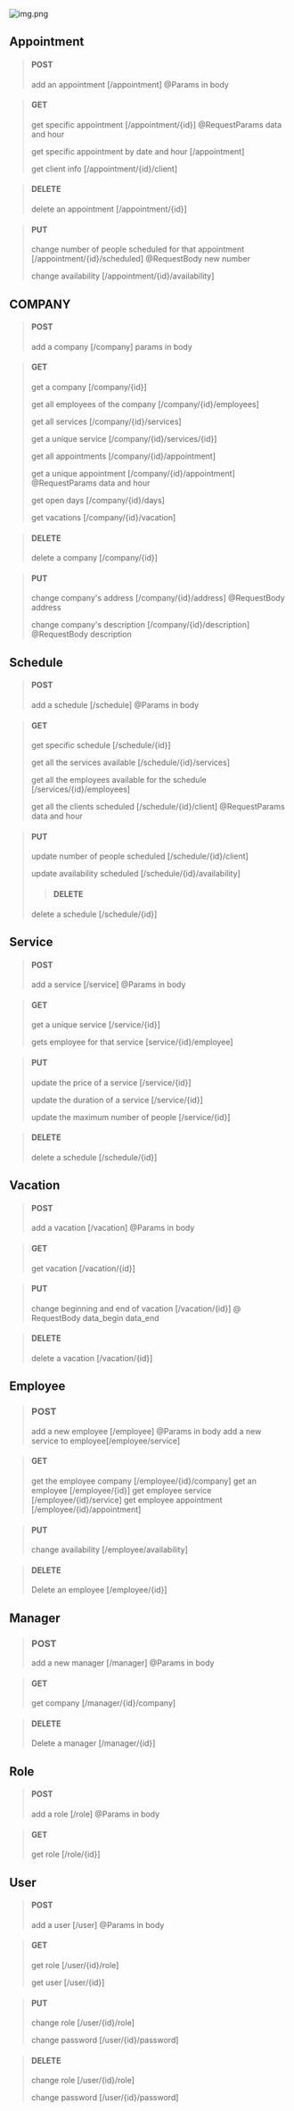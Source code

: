 
![img.png](schit.png)

## Appointment

>#### POST
> add an appointment [/appointment] @Params in body

>#### GET
> get specific appointment [/appointment/{id}] @RequestParams data and hour
>
> get specific appointment by date and hour [/appointment]  
> 
> get client info [/appointment/{id}/client]

>#### DELETE
> delete an appointment [/appointment/{id}]

>#### PUT
> change number of people scheduled for that appointment [/appointment/{id}/scheduled] @RequestBody new number
>
> change availability [/appointment/{id}/availability]


## COMPANY

>#### POST
> add a company [/company]  params in body

>#### GET
> get a company [/company/{id}]
>
> get all employees of the company [/company/{id}/employees]
>
> get all services [/company/{id}/services]
>
> get a unique service [/company/{id}/services/{id}]
>
> get all appointments [/company/{id}/appointment]
>
> get a unique appointment [/company/{id}/appointment] @RequestParams data and hour
>
> get open days [/company/{id}/days]
>
> get vacations [/company/{id}/vacation]

>#### DELETE
> delete a company [/company/{id}]

>#### PUT
> change company's address [/company/{id}/address] @RequestBody address
>
> change company's description [/company/{id}/description] @RequestBody description


## Schedule
>#### POST 
> add a schedule [/schedule] @Params in body

>#### GET
> get specific schedule [/schedule/{id}] 
> 
> get all the services available [/schedule/{id}/services]
>
> get all the employees available for the schedule [/services/{id}/employees]
> 
> get all the clients scheduled [/schedule/{id}/client] @RequestParams data and hour

>#### PUT
> update number of people scheduled [/schedule/{id}/client]
>
> update availability scheduled [/schedule/{id}/availability]
> 
>>#### DELETE
> delete a schedule [/schedule/{id}]
 

## Service

>#### POST
> add a service [/service] @Params in body

>#### GET
> get a unique service  [/service/{id}] 
> 
> gets employee for that service [service/{id}/employee]

>#### PUT
> update the price of a service [/service/{id}]
> 
> update the duration of a service [/service/{id}]
> 
> update the maximum number of people [/service/{id}]

>#### DELETE
> delete a schedule [/schedule/{id}]


## Vacation
>#### POST
> add a vacation [/vacation] @Params in body

>#### GET
> get vacation [/vacation/{id}]

>#### PUT
> change beginning and end of vacation [/vacation/{id}] @ RequestBody data_begin data_end

>#### DELETE
> delete a vacation [/vacation/{id}]


## Employee 
>### POST
> add a new employee [/employee] @Params in body
> add a new service to employee[/employee/service]

>#### GET
> get the employee company [/employee/{id}/company]
> get an employee [/employee/{id}]
> get employee service [/employee/{id}/service]
> get employee appointment [/employee/{id}/appointment]

>#### PUT
> change availability [/employee/availability]

>#### DELETE
> Delete an employee [/employee/{id}]


## Manager
>### POST
> add a new manager [/manager] @Params in body

>#### GET
> get company [/manager/{id}/company]

>#### DELETE
> Delete a manager [/manager/{id}]



## Role
>#### POST
> add a role [/role] @Params in body

>#### GET
> get role [/role/{id}]



## User
>#### POST
> add a user [/user] @Params in body

>#### GET
> get role [/user/{id}/role]
>
> get user [/user/{id}]

>#### PUT
> change role [/user/{id}/role]
> 
> change password [/user/{id}/password]

>#### DELETE
> change role [/user/{id}/role]
>
> change password [/user/{id}/password]

